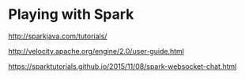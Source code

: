 # Playing with Spark

http://sparkjava.com/tutorials/

http://velocity.apache.org/engine/2.0/user-guide.html

https://sparktutorials.github.io/2015/11/08/spark-websocket-chat.html